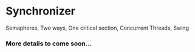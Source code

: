 # Synchronizer

Semaphores, Two ways, One critical section, Concurrent Threads, Swing

### More details to come soon...

